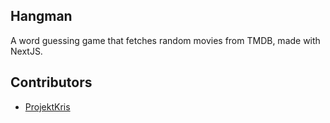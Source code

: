 ## Hangman
A word guessing game that fetches random movies from TMDB, made with NextJS.

## Contributors
- [ProjektKris](https://github.com/ProjektKris)